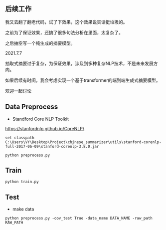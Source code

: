 ## 后续工作
我又去翻了翻老代码，试了下效果，这个效果说实话挺垃圾的。

之前为了保证效果，还搞了很多句法分析在里面，太复杂了。

之后抽空写一个纯生成的摘要模型。

2021.7.7

抽取式摘要过于复杂，为保证效果，涉及到多种复杂NLP技术，不是未来发展方向。

如果后续有时间，我会考虑实现一个基于transformer的端到端生成式摘要模型。

欢迎一起讨论

## Data Preprocess

* Standford Core NLP Toolkit

https://stanfordnlp.github.io/CoreNLP/

`set classpath C:\Users\VY\Desktop\Project\chinese_summarizer\utils\stanford-corenlp-full-2017-06-09\stanford-corenlp-3.8.0.jar`

`python preprocess.py`

## Train

`python train.py`

## Test
* make data

`python preprocess.py -oov_test True -data_name DATA_NAME -raw_path RAW_PATH`
